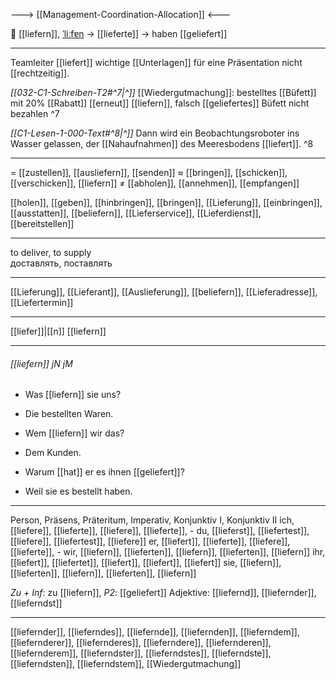---> [[Management-Coordination-Allocation]] <---

🚚 [[liefern]], [ˈliːfɐn](https://youglish.com/pronounce/liefern/german) → [[lieferte]] → haben [[geliefert]]

---
Teamleiter [[liefert]] wichtige [[Unterlagen]] für eine Präsentation nicht [[rechtzeitig]].

*[[032-C1-Schreiben-T2#^7|^]]* [[Wiedergutmachung]]: bestelltes [[Büfett]] mit 20% [[Rabatt]] [[erneut]] [[liefern]], falsch [[geliefertes]] Büfett nicht bezahlen ^7


*[[C1-Lesen-1-000-Text#^8|^]]* Dann wird ein Beobachtungsroboter ins Wasser gelassen, der [[Nahaufnahmen]] des Meeresbodens [[liefert]]. ^8



---
= [[zustellen]], [[ausliefern]], [[senden]]
≈ [[bringen]], [[schicken]], [[verschicken]], [[liefern]]
≠ [[abholen]], [[annehmen]], [[empfangen]]

[[holen]], [[geben]], [[hinbringen]], [[bringen]], [[Lieferung]], [[einbringen]], [[ausstatten]], [[beliefern]], [[Lieferservice]], [[Lieferdienst]], [[bereitstellen]]

---
to deliver, to supply  
доставлять, поставлять

---
[[Lieferung]], [[Lieferant]], [[Auslieferung]], [[beliefern]], [[Lieferadresse]], [[Liefertermin]]

---
[[liefer]]|[[n]]
[[liefern]]


---
###### [[liefern]] jN jM
- Was [[liefern]] sie uns?
- Die bestellten Waren.

- Wem [[liefern]] wir das?
- Dem Kunden.

- Warum [[hat]] er es ihnen [[geliefert]]?
- Weil sie es bestellt haben.

---
Person, Präsens, Präteritum, Imperativ, Konjunktiv I, Konjunktiv II
ich, [[liefere]], [[lieferte]], [[liefere]], [[lieferte]], -
du, [[lieferst]], [[liefertest]], [[liefere]], [[liefertest]], [[liefere]]
er, [[liefert]], [[lieferte]], [[liefere]], [[lieferte]], -
wir, [[liefern]], [[lieferten]], [[liefern]], [[lieferten]], [[liefern]]
ihr, [[liefert]], [[liefertet]], [[liefert]], [[liefert]], [[liefert]]
sie, [[liefern]], [[lieferten]], [[liefern]], [[lieferten]], [[liefern]]

*Zu + Inf*: zu [[liefern]], *P2*: [[geliefert]]
Adjektive: [[liefernd]], [[liefernder]], [[lieferndst]]

---
[[liefernder]], [[lieferndes]], [[liefernde]], [[liefernden]], [[lieferndem]], [[liefernderer]], [[liefernderes]], [[lieferndere]], [[liefernderen]], [[liefernderem]], [[lieferndster]], [[lieferndstes]], [[lieferndste]], [[lieferndsten]], [[lieferndstem]], [[Wiedergutmachung]]